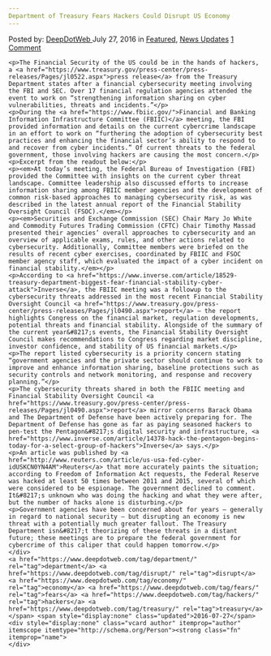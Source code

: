 ```yaml
---
Department of Treasury Fears Hackers Could Disrupt US Economy
---
```

<article class="post-listing post-14932 post type-post status-publish format-standard has-post-thumbnail hentry  tag-department tag-disrupt tag-economy tag-fears tag-hackers tag-treasury">
    <div class="post-inner">
        <span>Posted by: <a href="https://www.deepdotweb.com/author/admin/" title="">DeepDotWeb </a></span>
    <span>July 27, 2016</span>
    <span>in <a href="https://www.deepdotweb.com/category/deepdot-news/" rel="category tag">Featured</a>, <a href="https://www.deepdotweb.com/category/news-updates/" rel="category tag">News Updates</a></span>
    <span><a href="https://www.deepdotweb.com/2016/07/27/department-treasury-fears-hackers-disrupt-us-economy/#comments">1 Comment</a></span>
    </p>
    <div class="clear"></div>
    
    <p>The Financial Security of the US could be in the hands of hackers, a <a href="https://www.treasury.gov/press-center/press-releases/Pages/jl0522.aspx">press release</a> from the Treasury Department states after a financial cybersecurity meeting involving the FBI and SEC. Over 17 financial regulation agencies attended the event to work on “strengthening information sharing on cyber vulnerabilities, threats and incidents.”</p>
    <p>During the <a href="https://www.fbiic.gov/">Financial and Banking Information Infrastructure Committee (FBIIC)</a> meeting, the FBI provided information and details on the current cybercrime landscape in an effort to work on “furthering the adoption of cybersecurity best practices and enhancing the financial sector’s ability to respond to and recover from cyber incidents.” Of current threats to the federal government, those involving hackers are causing the most concern.</p>
    <p>Excerpt from the readout below:</p>
    <p><em>At today’s meeting, the Federal Bureau of Investigation (FBI) provided the Committee with insights on the current cyber threat landscape. Committee leadership also discussed efforts to increase information sharing among FBIIC member agencies and the development of common risk-based approaches to managing cybersecurity risk, as was described in the latest annual report of the Financial Stability Oversight Council (FSOC).</em></p>
    <p><em>Securities and Exchange Commission (SEC) Chair Mary Jo White and Commodity Futures Trading Commission (CFTC) Chair Timothy Massad presented their agencies’ overall approaches to cybersecurity and an overview of applicable exams, rules, and other actions related to cybersecurity. Additionally, Committee members were briefed on the results of recent cyber exercises, coordinated by FBIIC and FSOC member agency staff, which evaluated the impact of a cyber incident on financial stability.</em></p>
    <p>According to <a href="https://www.inverse.com/article/18529-treasury-department-biggest-fear-financial-stability-cyber-attack">Inverse</a>, the FBIIC meeting was a followup to the cybersecurity threats addressed in the most recent Financial Stability Oversight Council <a href="https://www.treasury.gov/press-center/press-releases/Pages/jl0490.aspx">report</a> – the report highlights Congress on the financial market, regulation developments, potential threats and financial stability. Alongside of the summary of the current year&#8217;s events, the Financial Stability Oversight Council makes recommendations to Congress regarding market discipline, investor confidence, and stability of US financial markets.</p>
    <p>The report listed cybersecurity is a priority concern stating “government agencies and the private sector should continue to work to improve and enhance information sharing, baseline protections such as security controls and network monitoring, and response and recovery planning.”</p>
    <p>The cybersecurity threats shared in both the FBIIC meeting and Financial Stability Oversight Council <a href="https://www.treasury.gov/press-center/press-releases/Pages/jl0490.aspx">report</a> mirror concerns Barack Obama and The Department of Defense have been actively preparing for. The Department of Defense has gone as far as paying seasoned hackers to pen-test the Pentagon&#8217;s digital security and infrastructure, <a href="https://www.inverse.com/article/14378-hack-the-pentagon-begins-today-for-a-select-group-of-hackers">Inverse</a> says.</p>
    <p>An article was published by <a href="http://www.reuters.com/article/us-usa-fed-cyber-idUSKCN0YN4AM">Reuters</a> that more accurately paints the situation; according to Freedom of Information Act requests, the Federal Reserve was hacked at least 50 times between 2011 and 2015, several of which were considered to be espionage. The government declined to comment. It&#8217;s unknown who was doing the hacking and what they were after, but the number of hacks alone is disturbing.</p>
    <p>Government agencies have been concerned about for years – generally in regard to national security – but disrupting an economy is new threat with a potentially much greater fallout. The Treasury Department isn&#8217;t theorizing of these threats in a distant future; these meetings are to prepare the federal government for cybercrime of this caliper that could happen tomorrow.</p>
    </div>
    <a href="https://www.deepdotweb.com/tag/department/" rel="tag">department</a> <a href="https://www.deepdotweb.com/tag/disrupt/" rel="tag">disrupt</a> <a href="https://www.deepdotweb.com/tag/economy/" rel="tag">economy</a> <a href="https://www.deepdotweb.com/tag/fears/" rel="tag">fears</a> <a href="https://www.deepdotweb.com/tag/hackers/" rel="tag">hackers</a> <a href="https://www.deepdotweb.com/tag/treasury/" rel="tag">treasury</a></span> <span style="display:none" class="updated">2016-07-27</span>
    <div style="display:none" class="vcard author" itemprop="author" itemscope itemtype="http://schema.org/Person"><strong class="fn" itemprop="name">
    </div>
</article>

